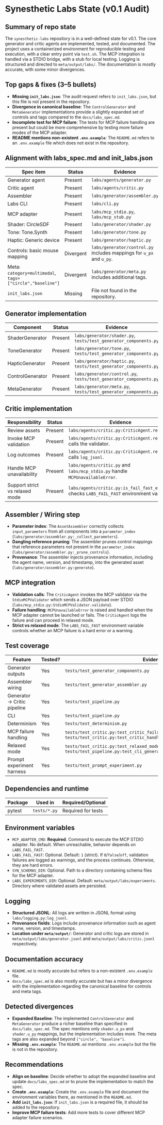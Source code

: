 # Synesthetic Labs State (v0.1 Audit)

## Summary of repo state

The `synesthetic-labs` repository is in a well-defined state for v0.1. The core generator and critic agents are implemented, tested, and documented. The project uses a containerized environment for reproducible testing and execution, with a clear entry point via `test.sh`. The MCP integration is handled via a STDIO bridge, with a stub for local testing. Logging is structured and directed to `meta/output/labs/`. The documentation is mostly accurate, with some minor divergences.

## Top gaps & fixes (3–5 bullets)

*   **Missing `init_labs.json`**: The audit request refers to `init_labs.json`, but this file is not present in the repository.
*   **Divergence in canonical baseline**: The `ControlGenerator` and `MetaGenerator` implementations provide a slightly expanded set of controls and tags compared to the `docs/labs_spec.md`.
*   **Incomplete test for MCP failure**: The tests for MCP failure handling are present but could be more comprehensive by testing more failure modes of the MCP adapter.
*   **README mentions non-existent `.env.example`**: The `README.md` refers to an `.env.example` file which does not exist in the repository.

## Alignment with labs_spec.md and init_labs.json

| Spec item                               | Status    | Evidence                                                                                             |
| --------------------------------------- | --------- | ---------------------------------------------------------------------------------------------------- |
| Generator agent                         | Present   | `labs/agents/generator.py`                                                                           |
| Critic agent                            | Present   | `labs/agents/critic.py`                                                                              |
| Assembler                               | Present   | `labs/generator/assembler.py`                                                                        |
| Labs CLI                                | Present   | `labs/cli.py`                                                                                        |
| MCP adapter                             | Present   | `labs/mcp_stdio.py`, `labs/mcp_stub.py`                                                                |
| Shader: CircleSDF                       | Present   | `labs/generator/shader.py`                                                                           |
| Tone: Tone.Synth                        | Present   | `labs/generator/tone.py`                                                                             |
| Haptic: Generic device                  | Present   | `labs/generator/haptic.py`                                                                           |
| Controls: basic mouse mapping           | Divergent | `labs/generator/control.py` includes mappings for `u_px` and `u_py`.                                 |
| Meta: `category=multimodal`, `tags=["circle","baseline"]` | Divergent | `labs/generator/meta.py` includes additional tags.                                                   |
| `init_labs.json`                        | Missing   | File not found in the repository.                                                                    |

## Generator implementation

| Component         | Status  | Evidence                                                                                                                     |
| ----------------- | ------- | ---------------------------------------------------------------------------------------------------------------------------- |
| ShaderGenerator   | Present | `labs/generator/shader.py`, `tests/test_generator_components.py`                                                               |
| ToneGenerator     | Present | `labs/generator/tone.py`, `tests/test_generator_components.py`                                                                 |
| HapticGenerator   | Present | `labs/generator/haptic.py`, `tests/test_generator_components.py`                                                               |
| ControlGenerator  | Present | `labs/generator/control.py`, `tests/test_generator_components.py`                                                              |
| MetaGenerator     | Present | `labs/generator/meta.py`, `tests/test_generator_components.py`                                                                 |

## Critic implementation

| Responsibility                  | Status  | Evidence                                                                                                                            |
| ------------------------------- | ------- | ----------------------------------------------------------------------------------------------------------------------------------- |
| Review assets                   | Present | `labs/agents/critic.py:CriticAgent.review`                                                                                          |
| Invoke MCP validation           | Present | `labs/agents/critic.py:CriticAgent.review` calls the validator.                                                                     |
| Log outcomes                    | Present | `labs/agents/critic.py:CriticAgent.review` calls `log_jsonl`.                                                                       |
| Handle MCP unavailability       | Present | `labs/agents/critic.py` and `labs/mcp_stdio.py` handle `MCPUnavailableError`.                                                       |
| Support strict vs relaxed mode  | Present | `labs/agents/critic.py:is_fail_fast_enabled` checks `LABS_FAIL_FAST` environment variable.                                          |

## Assembler / Wiring step

*   **Parameter index**: The `AssetAssembler` correctly collects `input_parameters` from all components into a `parameter_index` (`labs/generator/assembler.py:_collect_parameters`).
*   **Dangling reference pruning**: The assembler prunes control mappings that reference parameters not present in the `parameter_index` (`labs/generator/assembler.py:_prune_controls`).
*   **Provenance**: The assembler injects provenance information, including the agent name, version, and timestamp, into the generated asset (`labs/generator/assembler.py:generate`).

## MCP integration

*   **Validation calls**: The `CriticAgent` invokes the MCP validator via the `StdioMCPValidator` which sends a JSON payload over STDIO (`labs/mcp_stdio.py:StdioMCPValidator.validate`).
*   **Failure handling**: `MCPUnavailableError` is raised and handled when the MCP adapter cannot be launched or fails. The `CriticAgent` logs the failure and can proceed in relaxed mode.
*   **Strict vs relaxed mode**: The `LABS_FAIL_FAST` environment variable controls whether an MCP failure is a hard error or a warning.

## Test coverage

| Feature                       | Tested? | Evidence                                                                                                                                                           |
| ----------------------------- | ------- | ------------------------------------------------------------------------------------------------------------------------------------------------------------------ |
| Generator outputs             | Yes     | `tests/test_generator_components.py`                                                                                                                               |
| Assembler wiring              | Yes     | `tests/test_generator_assembler.py`                                                                                                                                |
| Generator → Critic pipeline   | Yes     | `tests/test_pipeline.py`                                                                                                                                           |
| CLI                           | Yes     | `tests/test_pipeline.py`                                                                                                                                           |
| Determinism                   | Yes     | `tests/test_determinism.py`                                                                                                                                        |
| MCP failure handling          | Yes     | `tests/test_critic.py:test_critic_fails_when_stdio_validator_unavailable`, `tests/test_critic.py:test_critic_handles_stub_failure`                                   |
| Relaxed mode                  | Yes     | `tests/test_critic.py:test_relaxed_mode_skips_validation`, `tests/test_pipeline.py:test_cli_generate_relaxed_mode_skips_validation`                                  |
| Prompt experiment harness     | Yes     | `tests/test_prompt_experiment.py`                                                                                                                                  |

## Dependencies and runtime

| Package | Used in         | Required/Optional |
| ------- | --------------- | ----------------- |
| pytest  | `tests/*.py`    | Required for tests|

## Environment variables

*   `MCP_ADAPTER_CMD`: **Required**. Command to execute the MCP STDIO adapter. No default. When unreachable, behavior depends on `LABS_FAIL_FAST`.
*   `LABS_FAIL_FAST`: Optional. Default: `1` (strict). If `0`/`false`/`off`, validation failures are logged as warnings, and the process continues. Otherwise, they are hard errors.
*   `SYN_SCHEMAS_DIR`: Optional. Path to a directory containing schema files for the MCP adapter.
*   `LABS_EXPERIMENTS_DIR`: Optional. Default: `meta/output/labs/experiments`. Directory where validated assets are persisted.

## Logging

*   **Structured JSONL**: All logs are written in JSONL format using `labs/logging.py:log_jsonl`.
*   **Provenance fields**: Logs include provenance information such as agent name, version, and timestamps.
*   **Location under `meta/output/`**: Generator and critic logs are stored in `meta/output/labs/generator.jsonl` and `meta/output/labs/critic.jsonl` respectively.

## Documentation accuracy

*   `README.md` is mostly accurate but refers to a non-existent `.env.example` file.
*   `docs/labs_spec.md` is also mostly accurate but has a minor divergence with the implementation regarding the canonical baseline for controls and meta tags.

## Detected divergences

*   **Expanded Baseline**: The implemented `ControlGenerator` and `MetaGenerator` produce a richer baseline than specified in `docs/labs_spec.md`. The spec mentions only `shader.u_px` and `shader.u_py` mappings, but the implementation includes more. The meta tags are also expanded beyond `["circle", "baseline"]`.
*   **Missing `.env.example`**: The `README.md` mentions `.env.example` but the file is not in the repository.

## Recommendations

*   **Align on baseline**: Decide whether to adopt the expanded baseline and update `docs/labs_spec.md` or to prune the implementation to match the spec.
*   **Create `.env.example`**: Create the `.env.example` file and document the environment variables there, as mentioned in the `README.md`.
*   **Add `init_labs.json`**: If `init_labs.json` is a required file, it should be added to the repository.
*   **Improve MCP failure tests**: Add more tests to cover different MCP adapter failure scenarios.
